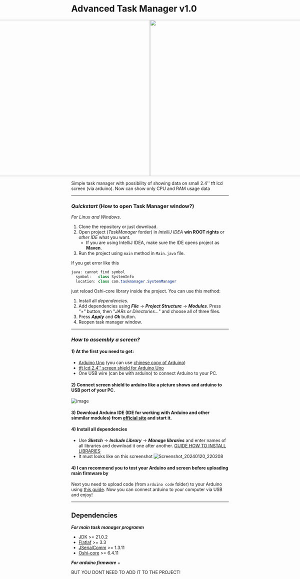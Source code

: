 # Advanced Task Manager v1.0


<div style="display: flex;	justify-content: center;	align-items: center;">
   <img src="https://github.com/SamanuelAdmin/AdvancedTaskManager/assets/68198268/207f87da-2aeb-46b9-937c-b65b63f485d5" style="height: 500px;">
   <img src="https://github.com/SamanuelAdmin/AdvancedTaskManager/assets/68198268/2b89cc56-458b-49d4-bef3-b1f5dba1e28d" style="height: 500px;">
</div>


Simple task manager with possibility of showing data on small 2.4'' tft lcd screen (via arduino). Now can show only CPU and RAM usage data 

____

### *Quickstart* (How to open Task Manager window?)
*For Linux and Windows.*

1. Clone the repository or just download.
2. Open project (*TaskManager* forder) in *IntelliJ IDEA* **win ROOT rights** or *other IDE* what you want.
   + If you are using IntelliJ IDEA, make sure the IDE opens project as **Maven**.
3. Run the project using `main` method in `Main.java` file.

If you get error like this
```java
java: cannot find symbol
  symbol:   class SystemInfo
  location: class com.taskmanager.SystemManager
```
just reload Oshi-core library inside the project. You can use this method:
1. Install all *dependencies*.
2. Add dependencies using ***File*** -> ***Project Structure*** -> ***Modules***. Press *"+"* button, then "*JARs or Directories...*" and choose all of three files.
3. Press ***Apply*** and ***Ok*** button.
4. Reopen task manager window.

____

### *How to assembly a screen?*

#### 1) At the first you need to get: 
   + [Arduino Uno](https://www.amazon.com/Electronics123-com-Inc-Arduino-Uno-R3/dp/B00HYRGJ2A/ref=sr_1_1?crid=1OJROUR17X1J0&keywords=arduino+uno&qid=1705775234&sprefix=arduino%2Caps%2C220&sr=8-1) (you can use [chinese copy of Arduino](https://www.aliexpress.com/item/1005004934125812.html?spm=a2g0o.productlist.main.13.4efec095eIChVp&algo_pvid=3082dddd-ba1b-4012-b0b9-c07088531008&aem_p4p_detail=202401201029249875984562747520002677278&algo_exp_id=3082dddd-ba1b-4012-b0b9-c07088531008-6&pdp_npi=4%40dis%21UAH%2144.34%2142.03%21%21%211.15%211.09%21%402116618817057753648407619e2116%2112000031070671178%21sea%21UA%210%21AB&curPageLogUid=SpST60563AHO&utparam-url=scene%3Asearch%7Cquery_from%3A&search_p4p_id=202401201029249875984562747520002677278_7))
   + [tft lcd 2.4'' screen shield for Arduino Uno](https://www.aliexpress.com/item/32919273566.html?spm=a2g0o.productlist.main.25.19445d51XApjIN&algo_pvid=8fa3dba4-44fe-4036-821b-c2c0af098502&algo_exp_id=8fa3dba4-44fe-4036-821b-c2c0af098502-12&pdp_npi=4%40dis%21UAH%21342.38%21191.63%21%21%218.88%214.97%21%402116617717057754539063194e13ad%2166113976794%21sea%21UA%210%21AB&curPageLogUid=Tc2WpXVJRC0e&utparam-url=scene%3Asearch%7Cquery_from%3A)
   + One USB wire (can be with arduino) to connect Arduino to your PC.

#### 2) Connect screen shield to arduino like a picture shows and arduino to USB port of your PC.
![image](https://github.com/SamanuelAdmin/AdvancedTaskManager/assets/68198268/b899a11a-8307-42f5-86ed-d1d8bd64fd1c)

#### 3) Download Arduino IDE (IDE for working with Arduino and other simmilar modules) from [official site]() and start it.

#### 4) Install all dependencies
  + Use ***Sketch*** -> ***Include Library*** -> ***Manage libraries*** and enter names of all libraries and download it one after another.
    [GUIDE HOW TO INSTALL LIBRARIES](https://www.digikey.com/en/maker/tutorials/2018/how-to-install-arduino-libraries)
  + It must looks like on this screenshot
    ![Screenshot_20240120_220208](https://github.com/SamanuelAdmin/AdvancedTaskManager/assets/68198268/7a012f28-81fc-4cfa-8543-3b853e3401a3)


#### 4) I can recommend you to test your Arduino and screen before uploading main firmware by 
Next you need to upload code (from ``arduino code`` folder) to your Arduino using [this guide](https://support.arduino.cc/hc/en-us/articles/4733418441116-Upload-a-sketch-in-Arduino-IDE).
Now you can connect arduino to your computer via USB and enjoy!

___

## Dependencies

***For main task manager programm***
+ JDK >= 21.0.2
+ [Flatlaf](https://search.maven.org/artifact/com.formdev/flatlaf/3.3/jar?eh=) >= 3.3
+ [JSerialComm](https://oss.sonatype.org/service/local/repositories/releases/content/com/fazecast/jSerialComm/2.10.4/jSerialComm-2.10.4.jar) >= 1.3.11
+ [Oshi-core](https://search.maven.org/artifact/com.github.oshi/oshi-dist/6.4.11/pom) >= 6.4.11

***For arduino firmware***
+ 

BUT YOU DONT NEED TO ADD IT TO THE PROJECT!

